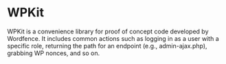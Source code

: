 # WPKit

WPKit is a convenience library for proof of concept code developed by Wordfence. It includes common actions such as logging in as a user with a specific role, returning the path for an endpoint (e.g., admin-ajax.php), grabbing WP nonces, and so on.